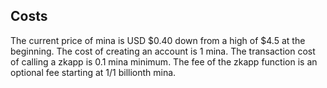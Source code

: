 ## Costs

The current price of mina is USD $0.40 down from a high of $4.5 at the beginning. 
The cost of creating an account is 1 mina.
The transaction cost of calling a zkapp is 0.1 mina minimum.
The fee of the zkapp function is an optional fee starting at  1/1 billionth mina.

